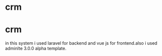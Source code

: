 # crm
# crm

in this system i used laravel for backend and vue js for frontend.also i used adminlte 3.0.0 alpha template.

